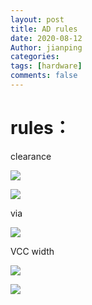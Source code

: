 ```yaml
---
layout: post
title: AD rules
date: 2020-08-12
Author: jianping
categories: 
tags: [hardware]
comments: false
---
```


# rules：

clearance

![](https://pic.downk.cc/item/5f33514614195aa594de5a12.jpg)

![](https://pic.downk.cc/item/5f33560114195aa594e02311.jpg)


via

![](https://pic.downk.cc/item/5f33521614195aa594de88d2.jpg)


VCC width

![](https://pic.downk.cc/item/5f3352af14195aa594deb35a.jpg)

![](https://pic.downk.cc/item/5f33530c14195aa594decd53.jpg)